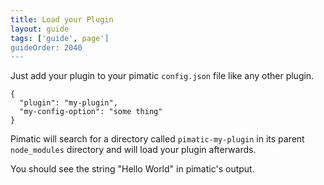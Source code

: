 ```yaml
---
title: Load your Plugin
layout: guide
tags: ['guide', page']
guideOrder: 2040
---
```


Just add your plugin to your pimatic `config.json` file like any other plugin.

    {
      "plugin": "my-plugin",
      "my-config-option": "some thing"
    }

Pimatic will search for a directory called `pimatic-my-plugin` in its parent `node_modules` directory
and will load your plugin afterwards.

You should see the string "Hello World" in pimatic's output.
